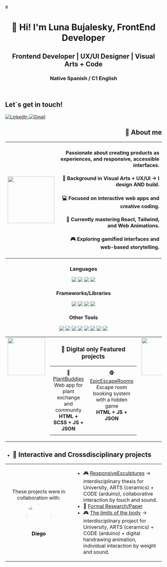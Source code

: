 #<h1 align="center">👋 Hi! I'm Luna Bujalesky, FrontEnd Developer</h1>
<h2 align="center">Frontend Developer | UX/UI Designer | Visual Arts + Code</h2>
<h3 align="center">Native Spanish / C1 English</h3>
<br>

## Let´s get in touch!
  
<a href="https://www.linkedin.com/in/luna-bujalesky-b60561267" target="_blank">
  <img src="https://img.shields.io/badge/LinkedIn-0077B5?style=for-the-badge&logo=linkedin&logoColor=white" alt="LinkedIn"/>
</a>

  <a href="mailto:bujaleskyluna@gmail.com">
  <img src="https://img.shields.io/badge/Gmail-D14836?style=for-the-badge&logo=gmail&logoColor=white" alt="Gmail"/>
</a>  

<!--
**LunaBujalesky/LunaBujalesky** is a ✨ _special_ ✨ repository because its `README.md` (this file) appears on your GitHub profile.-->
<h2 align="right">🚀 About me</h2>
<table>
  <tr>
    <td>
      <!-- GIF a la izquierda -->
      <img src="https://thekenji.xyz/images/toaddance1.gif" width="150"/>
    </td>
  <td align="right">
  <h4>          Passionate about creating products as experiences, and responsive, accessible interfaces.</h4>
  <h4>          🎨 Background in Visual Arts + UX/UI → I design AND build.</h4>
  <h4>          💻 Focused on interactive web apps and creative coding.</h4>
  <h4>          🌱 Currently mastering React, Tailwind, and Web Animations.</h4>
  <h4>          🎮 Exploring gamified interfaces and web-based storytelling.</h4>
</td>
</table>
<h3 align="center">Languages</h3>
<p align="center">
  <img src="https://img.shields.io/badge/JavaScript-F7DF1E?style=for-the-badge&logo=javascript&logoColor=black"/>
  <img src="https://img.shields.io/badge/HTML5-E34F26?style=for-the-badge&logo=html5&logoColor=white"/>
  <img src="https://img.shields.io/badge/CSS3-1572B6?style=for-the-badge&logo=css3&logoColor=white"/>
  <img src="https://img.shields.io/badge/SCSS-CC6699?style=for-the-badge&logo=sass&logoColor=white"/>
</p>

<h3 align="center">Frameworks/Libraries</h3>
<p align="center">
  <img src="https://img.shields.io/badge/React-61DAFB?style=for-the-badge&logo=react&logoColor=black"/>
  <img src="https://img.shields.io/badge/Next.js-000000?style=for-the-badge&logo=next.js&logoColor=white"/>
  <img src="https://img.shields.io/badge/jQuery-0769AD?style=for-the-badge&logo=jquery&logoColor=white"/>
  <img src="https://img.shields.io/badge/Bootstrap-7952B3?style=for-the-badge&logo=bootstrap&logoColor=white"/>
</p>

<h3 align="center">Other Tools</h3>
<p align="center">
  <img src="https://img.shields.io/badge/Figma-F24E1E?style=for-the-badge&logo=figma&logoColor=white"/>
  <img src="https://img.shields.io/badge/Illustrator-FF9A00?style=for-the-badge&logo=adobeillustrator&logoColor=white"/>
  <img src="https://img.shields.io/badge/Photoshop-31A8FF?style=for-the-badge&logo=adobephotoshop&logoColor=white"/>
  <img src="https://img.shields.io/badge/Adobe_CC-FF0000?style=for-the-badge&logo=adobe&logoColor=white"/>
  <img src="https://img.shields.io/badge/Git-F05032?style=for-the-badge&logo=git&logoColor=white"/>
  <img src="https://img.shields.io/badge/GitHub-181717?style=for-the-badge&logo=github&logoColor=white"/>
  <img src="https://img.shields.io/badge/VS_Code-007ACC?style=for-the-badge&logo=visual-studio-code&logoColor=white"/>
  <img src="https://img.shields.io/badge/Node.js-339933?style=for-the-badge&logo=node.js&logoColor=white"/>
</p>

<table>
  <tr>
    <td valign="top" align="center" width="150">
      <img src="https://media2.giphy.com/media/v1.Y2lkPTc5MGI3NjExYWJhd2k4dDIyZHNyNnluMTF6amJmenpyand4YWRlOTJoN2ZtcHRhZCZlcD12MV9pbnRlcm5hbF9naWZfYnlfaWQmY3Q9cw/sZ6ipJV1HDOajnb7Rg/giphy.gif" width="120"/>
    </td>
    <td valign="top" align="center">
      <h3>📌 Digital only Featured projects</h3>
      <table>
        <tr>
          <td valign="top" align="center" style="padding: 10px;">
            🌱 <a href="https://plantbuddiesapp.netlify.app">PlantBuddies</a><br/>
            Web app for plant exchange and community<br/>
            <b>HTML + SCSS + JS + JSON</b>
          </td>
          <td valign="top" align="center" style="padding: 10px;">
            🕵️ <a href="https://epicescaperooms.netlify.app">EpicEscapeRooms</a><br/>
            Escape room booking system with a hidden game<br/>
            <b>HTML + JS + JSON</b>
          </td>
        </tr>
      </table>
    </td>
    <td valign="top" align="center" width="150">
      <img src="https://media1.giphy.com/media/v1.Y2lkPTc5MGI3NjExc3BkbzNzemFhazJydGFmOWUydGtoZXRnM2ZtczZkNGV1NTVnbG43YSZlcD12MV9pbnRlcm5hbF9naWZfYnlfaWQmY3Q9cw/9rPrjB5xxuFkxcYVTC/giphy.gif" width="120"/>
    </td>
  </tr>
</table>

- ## 📌 Interactive and Crossdisciplinary projects   
<table>
  <tr>
    <!-- Columna izquierda: colaboración -->
    <td width="200" valign="middle" align="center">
      <p style="margin: 0;">These projects were in collaboration with:</p>
      <a href="https://github.com/die-jimenez" target="_blank" style="text-decoration: none;">
        <img src="https://github.com/die-jimenez.png?size=80" width="80" height="80" style="border-radius: 50%; margin-top: 10px;" />
      </a>
      <p style="margin: 5px 0 0 0; font-weight: bold; color: #000;">Diego</p>
    </td>
    <td valign="top" align="left">
      <ul>
        <li>🎮 <a href="https://www.youtube.com/watch?v=eLbe9coqZmc">ResponsiveEsculptures</a> → interdisciplinary thesis for University, ARTS (ceramics) + CODE (arduino), collaborative interaction by touch and sound.</li>
        <li>📄 <a href="https://sedici.unlp.edu.ar/handle/10915/176935">Formal Research/Paper</a></li>
        <li>🎮 <a href="https://www.instagram.com/p/C0XX4etv7KJ">The limits of the body</a> → interdisciplinary project for University, ARTS (ceramics) + CODE (arduino) + digital handrawing animation, individual interaction by weight and sound.</li>
      </ul>
    </td>
  </tr>
</table>

